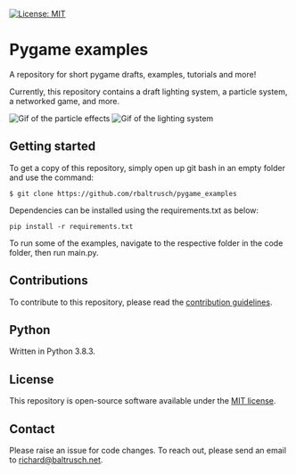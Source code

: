 [![License: MIT](https://img.shields.io/badge/License-MIT-purple.svg)](https://opensource.org/licenses/MIT)

# Pygame examples

A repository for short pygame drafts, examples, tutorials and more!

Currently, this repository contains a draft lighting system, a particle system, a networked game, and more.

![Gif of the particle effects](https://github.com/rbaltrusch/pygame_examples/blob/master/media/particle_effects.gif?raw=true "Gif of the particle effects")
![Gif of the lighting system](https://github.com/rbaltrusch/pygame_examples/blob/master/media/lighting_system.gif?raw=true "Gif of the lighting system")

## Getting started

To get a copy of this repository, simply open up git bash in an empty folder and use the command:

    $ git clone https://github.com/rbaltrusch/pygame_examples

Dependencies can be installed using the requirements.txt as below:

```
pip install -r requirements.txt
```

To run some of the examples, navigate to the respective folder in the code folder, then run main.py.

## Contributions

To contribute to this repository, please read the [contribution guidelines](CONTRIBUTING.md).

## Python

Written in Python 3.8.3.

## License

This repository is open-source software available under the [MIT license](https://github.com/rbaltrusch/pygame_examples/blob/master/LICENSE).

## Contact

Please raise an issue for code changes. To reach out, please send an email to richard@baltrusch.net.
